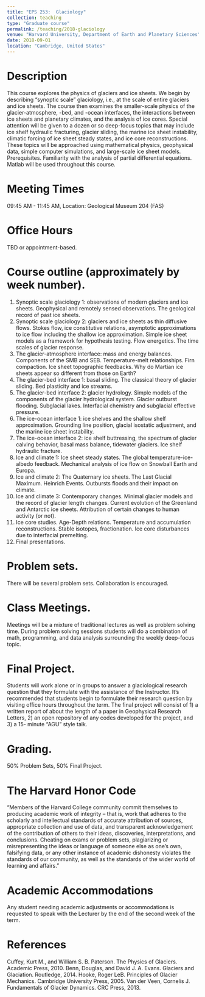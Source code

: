 ```yaml
---
title: "EPS 253:  Glaciology"
collection: teaching
type: "Graduate course"
permalink: /teaching/2018-glaciology
venue: "Harvard University, Department of Earth and Planetary Sciences"
date: 2018-09-01
location: "Cambridge, United States"
---
```



# Description
This course explores the physics of glaciers and ice sheets. We begin by describing
“synoptic scale” glaciology, i.e., at the scale of entire glaciers and ice sheets. The course then
examines the smaller-scale physics of the glacier-atmosphere, -bed, and -ocean interfaces, the
interactions between ice sheets and planetary climates, and the analysis of ice cores. Special
attention will be given to a dozen or so deep-focus topics that may include ice shelf hydraulic
fracturing, glacier sliding, the marine ice sheet instability, climatic forcing of ice sheet steady
states, and ice core reconstructions. These topics will be approached using mathematical
physics, geophysical data, simple computer simulations, and large-scale ice sheet models.
Prerequisites. Familiarity with the analysis of partial differential equations. Matlab will be used
throughout this course.

# Meeting Times
09:45 AM - 11:45 AM, Location: Geological Museum 204 (FAS)
# Office Hours 
TBD or appointment-based.

# Course outline (approximately by week number).
1. Synoptic scale glaciology 1: observations of modern glaciers and ice sheets. Geophysical
and remotely sensed observations. The geological record of past ice sheets.
2. Synoptic scale glaciology 2: glaciers and ice sheets as thin diffusive flows. Stokes flow,
ice constitutive relations, asymptotic approximations to ice flow including the shallow
ice approximation. Simple ice sheet models as a framework for hypothesis testing.
Flow energetics. The time scales of glacier response.
3. The glacier-atmosphere interface: mass and energy balances. Components of the SMB
and SEB. Temperature-melt relationships. Firn compaction. Ice sheet topographic
feedbacks. Why do Martian ice sheets appear so different from those on Earth?
4. The glacier-bed interface 1: basal sliding. The classical theory of glacier sliding. Bed
plasticity and ice streams.
5. The glacier-bed interface 2: glacier hydrology. Simple models of the components of the
glacier hydrological system. Glacier outburst flooding. Subglacial lakes. Interfacial
chemistry and subglacial effective pressure.
6. The ice-ocean interface 1: ice shelves and the shallow shelf approximation. Grounding
line position, glacial isostatic adjustment, and the marine ice sheet instability.
7. The ice-ocean interface 2: ice shelf buttressing, the spectrum of glacier calving behavior,
basal mass balance, tidewater glaciers. Ice shelf hydraulic fracture.
8. Ice and climate 1: Ice sheet steady states. The global temperature-ice-albedo feedback.
Mechanical analysis of ice flow on Snowball Earth and Europa.
9. Ice and climate 2: The Quaternary ice sheets. The Last Glacial Maximum. Heinrich
Events. Outbursts floods and their impact on climate.
10. Ice and climate 3: Contemporary changes. Minimal glacier models and the record of
glacier length changes. Current evolution of the Greenland and Antarctic ice sheets.
Attribution of certain changes to human activity (or not).
11. Ice core studies. Age-Depth relations. Temperature and accumulation reconstructions.
Stable isotopes, fractionation. Ice core disturbances due to interfacial premelting.
12. Final presentations.

# Problem sets. 
There will be several problem sets. Collaboration is encouraged.

# Class Meetings. 
Meetings will be a mixture of traditional lectures as well as problem solving
time. During problem solving sessions students will do a combination of math, programming,
and data analysis surrounding the weekly deep-focus topic.

# Final Project. 
Students will work alone or in groups to answer a glaciological research question
that they formulate with the assistance of the Instructor. It’s recommended that students
begin to formulate their research question by visiting office hours throughout the term. The
final project will consist of 1) a written report of about the length of a paper in Geophysical
Research Letters, 2) an open repository of any codes developed for the project, and 3) a 15-
minute “AGU” style talk.

# Grading. 
50% Problem Sets, 50% Final Project.

# The Harvard Honor Code

“Members of the Harvard College community commit themselves to
producing academic work of integrity – that is, work that adheres to the scholarly and
intellectual standards of accurate attribution of sources, appropriate collection and use of data,
and transparent acknowledgement of the contribution of others to their ideas, discoveries,
interpretations, and conclusions. Cheating on exams or problem sets, plagiarizing or
misrepresenting the ideas or language of someone else as one’s own, falsifying data, or any
other instance of academic dishonesty violates the standards of our community, as well as the
standards of the wider world of learning and affairs.”

# Academic Accommodations
Any student needing academic adjustments or accommodations
is requested to speak with the Lecturer by the end of the second week of the term.

# References
Cuffey, Kurt M., and William S. B. Paterson. The Physics of Glaciers. Academic Press, 2010.
Benn, Douglas, and David J. A. Evans. Glaciers and Glaciation. Routledge, 2014.
Hooke, Roger LeB. Principles of Glacier Mechanics. Cambridge University Press, 2005.
Van der Veen, Cornelis J. Fundamentals of Glacier Dynamics. CRC Press, 2013.

